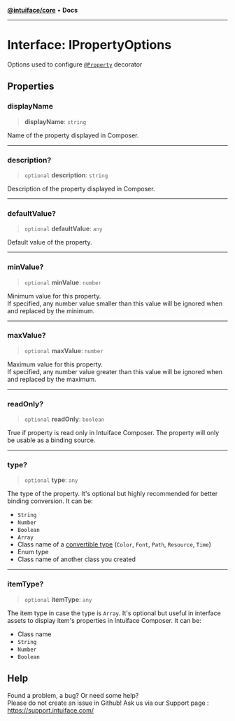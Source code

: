 [**@intuiface/core**](../README.md) • **Docs**

***

# Interface: IPropertyOptions

Options used to configure [`@Property`](../functions/Property.md) decorator

## Properties

### displayName

> **displayName**: `string`

Name of the property displayed in Composer.

***

### description?

> `optional` **description**: `string`

Description of the property displayed in Composer.

***

### defaultValue?

> `optional` **defaultValue**: `any`

Default value of the property.

***

### minValue?

> `optional` **minValue**: `number`

Minimum value for this property.  
If specified, any number value smaller than this value will be ignored when and replaced by the minimum.

***

### maxValue?

> `optional` **maxValue**: `number`

Maximum value for this property.  
If specified, any number value greater than this value will be ignored when and replaced by the maximum.

***

### readOnly?

> `optional` **readOnly**: `boolean`

True if property is read only in Intuiface Composer. The property will only be usable as a binding source.

***

### type?

> `optional` **type**: `any`

The type of the property.
It's optional but highly recommended for better binding conversion.
It can be:
- `String`
- `Number`
- `Boolean`
- `Array`
- Class name of a [convertible type](IConvertibleType.md) (`Color`, `Font`, `Path`, `Resource`, `Time`)
- Enum type
- Class name of another class you created

***

### itemType?

> `optional` **itemType**: `any`

The item type in case the type is `Array`.
It's optional but useful in interface assets to display item's properties in Intuiface Composer.
It can be:
 - Class name
 - `String`
 - `Number`
 - `Boolean`


## Help
Found a problem, a bug? Or need some help?  
Please do not create an issue in Github! Ask us via our Support page : https://support.intuiface.com/